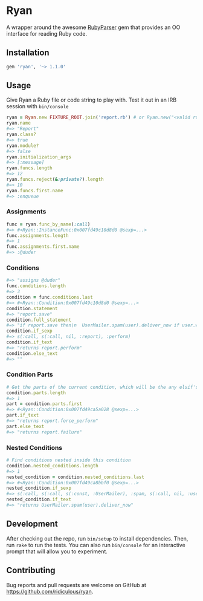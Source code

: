 # Ryan

A wrapper around the awesome [RubyParser](https://github.com/seattlerb/ruby_parser) gem that provides an OO interface for
reading Ruby code.

## Installation

```ruby
gem 'ryan', '~> 1.1.0'
```

## Usage

Give Ryan a Ruby file or code string to play with. Test it out in an IRB session with `bin/console`

```ruby
ryan = Ryan.new FIXTURE_ROOT.join('report.rb') # or Ryan.new("<valid ruby code here>")
ryan.name
#=> "Report"
ryan.class?
#=> true
ryan.module?
#=> false
ryan.initialization_args
#=> [:message]
ryan.funcs.length
#=> 12
ryan.funcs.reject(&:private?).length
#=> 10
ryan.funcs.first.name
#=> :enqueue
```

### Assignments

```ruby
func = ryan.func_by_name(:call)
#=> #<Ryan::InstanceFunc:0x007fd49c10d8d0 @sexp=...>
func.assignments.length
#=> 1
func.assignments.first.name
#=> :@duder
```

### Conditions

```ruby
#=> "assigns @duder"
func.conditions.length
#=> 3
condition = func.conditions.last
#=> #<Ryan::Condition:0x007fd49c10d8d0 @sexp=...>
condition.statement
#=> "report.save"
condition.full_statement
#=> "if report.save then\n  UserMailer.spam(user).deliver_now if user.wants_mail?\n  report.perform\nelse\n  ..."
condition.if_sexp
#=> s(:call, s(:call, nil, :report), :perform)
condition.if_text
#=> "returns report.perform"
condition.else_text
#=> ""
```

### Condition Parts

```ruby
# Get the parts of the current condition, which will be the any elsif's
condition.parts.length
#=> 1
part = condition.parts.first
#=> #<Ryan::Condition:0x007fd49ca5a028 @sexp=...>
part.if_text
#=> "returns report.force_perform"
part.else_text
#=> "returns report.failure"
```

### Nested Conditions

```ruby
# Find conditions nested inside this condition
condition.nested_conditions.length
#=> 1
nested_condition = condition.nested_conditions.last
#=> #<Ryan::Condition:0x007fd49ca8bbf0 @sexp=...>
nested_condition.if_sexp
#=> s(:call, s(:call, s(:const, :UserMailer), :spam, s(:call, nil, :user)), :deliver_now)
nested_condition.if_text
#=> "returns UserMailer.spam(user).deliver_now"
```

## Development

After checking out the repo, run `bin/setup` to install dependencies. Then, run `rake` to run the tests.
You can also run `bin/console` for an interactive prompt that will allow you to experiment.

## Contributing

Bug reports and pull requests are welcome on GitHub at https://github.com/ridiculous/ryan.
